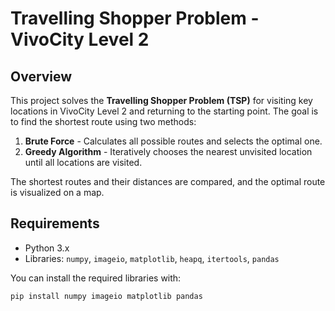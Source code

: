 # Travelling Shopper Problem - VivoCity Level 2

## Overview

This project solves the **Travelling Shopper Problem (TSP)** for visiting key locations in VivoCity Level 2 and returning to the starting point. The goal is to find the shortest route using two methods:

1. **Brute Force** - Calculates all possible routes and selects the optimal one.
2. **Greedy Algorithm** - Iteratively chooses the nearest unvisited location until all locations are visited.

The shortest routes and their distances are compared, and the optimal route is visualized on a map.

## Requirements

- Python 3.x
- Libraries: `numpy`, `imageio`, `matplotlib`, `heapq`, `itertools`, `pandas`

You can install the required libraries with:

```bash
pip install numpy imageio matplotlib pandas
